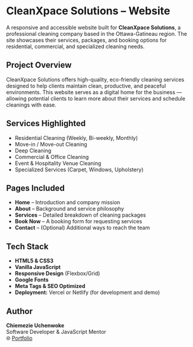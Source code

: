 # CleanXpace Solutions – Website

A responsive and accessible website built for **CleanXpace Solutions**, a professional cleaning company based in the Ottawa-Gatineau region. The site showcases their services, packages, and booking options for residential, commercial, and specialized cleaning needs.

## Project Overview

CleanXpace Solutions offers high-quality, eco-friendly cleaning services designed to help clients maintain clean, productive, and peaceful environments. This website serves as a digital home for the business — allowing potential clients to learn more about their services and schedule cleanings with ease.

## Services Highlighted

- Residential Cleaning (Weekly, Bi-weekly, Monthly)
- Move-in / Move-out Cleaning
- Deep Cleaning
- Commercial & Office Cleaning
- Event & Hospitality Venue Cleaning
- Specialized Services (Carpet, Windows, Upholstery)

## Pages Included

- **Home** – Introduction and company mission  
- **About** – Background and service philosophy  
- **Services** – Detailed breakdown of cleaning packages  
- **Book Now** – A booking form for requesting services  
- **Contact** – (Optional) Additional ways to reach the team  

## Tech Stack

- **HTML5 & CSS3**
- **Vanilla JavaScript**
- **Responsive Design** (Flexbox/Grid)
- **Google Fonts**
- **Meta Tags & SEO Optimized**
- **Deployment:** Vercel or Netlify (for development and demo)

## Author

**Chiemezie Uchenwoke**  
Software Developer & JavaScript Mentor   
🌐 [Portfolio](https://chiemezie-uchenwoke.vercel.app)  
